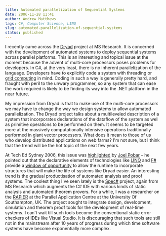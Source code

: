 ```yaml
---
title: Automated parallelization of Sequential Systems
date: 2006-11-28 11:41
author: Andrew Matthews
tags: C#, Computer Science, LINQ
slug: automated-parallelization-of-sequential-systems
status: published
---
```


I recently came across the [Dryad](http://research.microsoft.com/research/sv/dryad/) project at MS Research. It is concerned with the development of automated systems to deploy sequential systems across parallel platforms. This is an interesting and topical issue at the moment because the advent of multi-core processors poses problems for developers. In C\#, at the very least, there is no inherent parallelization of the language. Developers have to explicitly code a system with threading or [grid computing](http://gridenvy.wordpress.com/) in mind. Coding in such a way is generally pretty hard, and fraught with peril to the unwary programmer, so any system that can ease the work required is likely to be finding its way into the .NET platform in the near future.

My impression from Dryad is that to make use of the multi-core processors we may have to change the way we design systems to allow automated parallelization. The Dryad project talks about a multileveled description of a system that incorporates declarations of the dataflow of the system as well as primitive operations to be performed on them. It seems to be targeted more at the massively computationally intensive operations traditionally performed in giant vector processors. What does it mean to those of us who develop distributed applications on web farms? I'm not sure, but I think that the trend will be the hot topic of the next few years.

At Tech Ed Sydney 2006, this issue was [highlighted](http://callvirt.net/files/DEV318.zip) by [Joel Pobar](http://callvirt.net/blog/) – he pointed out that the declarative elements of technologies like [LINQ](http://msdn.microsoft.com/data/ref/linq/default.aspx?pull=/library/en-us/dndotnet/html/linqprojectovw.asp) and [F\#](http://research.microsoft.com/projects/ilx/fsharp.aspx) provide a [window of opportunity](http://www.bluebytesoftware.com/blog/PermaLink,guid,81ca9c00-b43e-4860-b96b-4fd2bd735c9f.aspx) to allow the runtime to incorporate structures that will make the life of systems like Dryad easier. An interesting trend is the gradual productisation of automated analysis and proof systems. The coolest thing I've seen lately is the [Spec\#](http://research.microsoft.com/SpecSharp/) project, again from MS Research which augments the C\# IDE with various kinds of static analysis and automated theorem provers. For a while, I was a researcher on the [RAPIER](http://www.it-innovation.soton.ac.uk/rapier/summary.htm) at the Parallel Application Centre at the University Of Southampton, UK. The project sought to integrate design, development, simulation and theorem proof tools for the development of real-time systems. I can't wait till such tools become the conventional static error checkers of IDEs like Visual Studio. It is discouraging that such tools are still not in the mainstream after 10 years of progress during which time software systems have become exponentially more complex.
